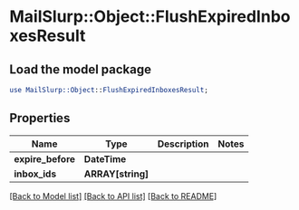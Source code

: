 # MailSlurp::Object::FlushExpiredInboxesResult

## Load the model package
```perl
use MailSlurp::Object::FlushExpiredInboxesResult;
```

## Properties
Name | Type | Description | Notes
------------ | ------------- | ------------- | -------------
**expire_before** | **DateTime** |  | 
**inbox_ids** | **ARRAY[string]** |  | 

[[Back to Model list]](../README#documentation-for-models) [[Back to API list]](../README#documentation-for-api-endpoints) [[Back to README]](../README)


